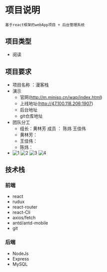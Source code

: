# 项目说明
	基于react框架的webApp项目 + 后台管理系统
	
## 项目类型
* 阅读
## 项目要求
* 项目名称 ：漫客栈
* 演示
	* 官网(http://m.miniso.cn/wap/index.html)
	* 上线地址(http://47.100.118.206:1907)
	* 后台地址[](http://47.100.118.206:1906)
	* git仓库地址[](https://github.com/gzh51906/mingchuangyoupin)
* 团队分工
	* 组长：黄林芳   成员 ： 陈炜  王佳伟
	* 黄林芳：
	* 王佳伟：
	* 陈炜：
* 
	![1](1.jpg)
	![2](2.jgg)
	![3](3.jpg)
    ![4](4.jpg)
    


## 技术栈

### 前端 
* react
* rudux
* react-router
* react-Cli
* axios/fetch
* antd/antd-mobile
* git

### 后端
* NodeJs
* Express
* MySQL